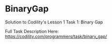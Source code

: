 # BinaryGap
Solution to Codility's Lesson 1 Task 1: Binary Gap

Full Task Description Here: https://codility.com/programmers/task/binary_gap/
